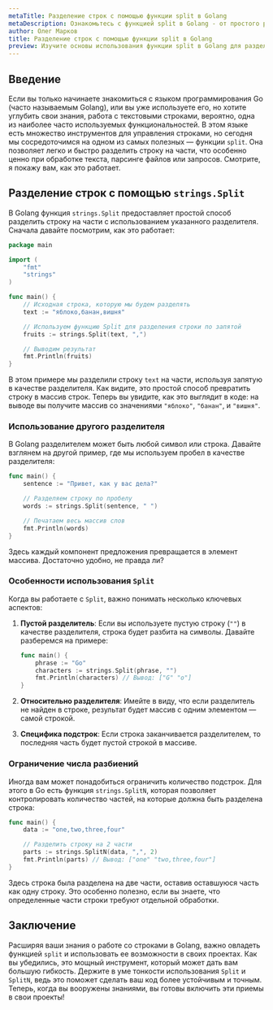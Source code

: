 ```yaml
---
metaTitle: Разделение строк с помощью функции split в Golang
metaDescription: Ознакомьтесь с функцией split в Golang - от простого разделения строк до сложных сценариев использования. Узнайте, как эффективно использовать split для решения задач парсинга текста
author: Олег Марков
title: Разделение строк с помощью функции split в Golang
preview: Изучите основы использования функции split в Golang для разделения строк на компоненты. Я покажу вам, как применять ее в различных сценариях для обработки текста
---
```


## Введение

Если вы только начинаете знакомиться с языком программирования Go (часто называемым Golang), или вы уже используете его, но хотите углубить свои знания, работа с текстовыми строками, вероятно, одна из наиболее часто используемых функциональностей. В этом языке есть множество инструментов для управления строками, но сегодня мы сосредоточимся на одном из самых полезных — функции `split`. Она позволяет легко и быстро разделить строку на части, что особенно ценно при обработке текста, парсинге файлов или запросов. Смотрите, я покажу вам, как это работает.

## Разделение строк с помощью `strings.Split`

В Golang функция `strings.Split` предоставляет простой способ разделить строку на части с использованием указанного разделителя. Сначала давайте посмотрим, как это работает:

```go
package main

import (
	"fmt"
	"strings"
)

func main() {
	// Исходная строка, которую мы будем разделять
	text := "яблоко,банан,вишня"

	// Используем функцию Split для разделения строки по запятой
	fruits := strings.Split(text, ",")

	// Выводим результат
	fmt.Println(fruits)
}
```

В этом примере мы разделили строку `text` на части, используя запятую в качестве разделителя. Как видите, это простой способ превратить строку в массив строк. Теперь вы увидите, как это выглядит в коде: на выводе вы получите массив со значениями `"яблоко"`, `"банан"`, и `"вишня"`.

### Использование другого разделителя

В Golang разделителем может быть любой символ или строка. Давайте взглянем на другой пример, где мы используем пробел в качестве разделителя:

```go
func main() {
	sentence := "Привет, как у вас дела?"

	// Разделяем строку по пробелу
	words := strings.Split(sentence, " ")

	// Печатаем весь массив слов
	fmt.Println(words)
}
```

Здесь каждый компонент предложения превращается в элемент массива. Достаточно удобно, не правда ли?

### Особенности использования `Split`

Когда вы работаете с `Split`, важно понимать несколько ключевых аспектов:

1. **Пустой разделитель**: Если вы используете пустую строку (`""`) в качестве разделителя, строка будет разбита на символы. Давайте разберемся на примере:

    ```go
    func main() {
        phrase := "Go"
        characters := strings.Split(phrase, "")
        fmt.Println(characters) // Вывод: ["G" "o"]
    }
    ```

2. **Относительно разделителя**: Имейте в виду, что если разделитель не найден в строке, результат будет массив с одним элементом — самой строкой. 

3. **Специфика подстрок**: Если строка заканчивается разделителем, то последняя часть будет пустой строкой в массиве.

### Ограничение числа разбиений

Иногда вам может понадобиться ограничить количество подстрок. Для этого в Go есть функция `strings.SplitN`, которая позволяет контролировать количество частей, на которые должна быть разделена строка:

```go
func main() {
	data := "one,two,three,four"

	// Разделить строку на 2 части
	parts := strings.SplitN(data, ",", 2)
	fmt.Println(parts) // Вывод: ["one" "two,three,four"]
}
```

Здесь строка была разделена на две части, оставив оставшуюся часть как одну строку. Это особенно полезно, если вы знаете, что определенные части строки требуют отдельной обработки.

## Заключение

Расширяя ваши знания о работе со строками в Golang, важно овладеть функцией `split` и использовать ее возможности в своих проектах. Как вы убедились, это мощный инструмент, который может дать вам большую гибкость. Держите в уме тонкости использования `Split` и `SplitN`, ведь это поможет сделать ваш код более устойчивым и точным. Теперь, когда вы вооружены знаниями, вы готовы включить эти приемы в свои проекты!